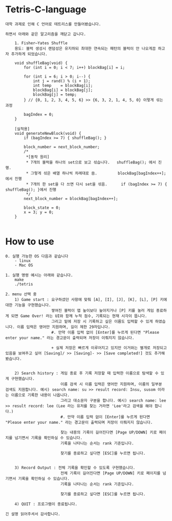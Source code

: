 ﻿# Tetris-C-language
    대학 과제로 인해 C 언어로 테트리스를 만들어봤습니다.

    하면서 아래와 같은 알고리즘을 깨닫고 갑니다.

```
    1. Fisher–Yates Shuffle
    용도: 블럭 생성시 랜덤성은 유지하되 최대한 연속되는 패턴의 블럭이 안 나오게끔 하고자 추가하게 되었습니다.

    void shuffleBag(void) {
        for (int i = 0; i < 7; i++) blockBag[i] = i;
    
        for (int i = 6; i > 0; i--) {
            int j = rand() % (i + 1);
            int temp    = blockBag[i];
            blockBag[i] = blockBag[j];
            blockBag[j] = temp;
        } // {0, 1, 2, 3, 4, 5, 6} >> {6, 3, 2, 1, 4, 5, 0} 이렇게 섞는 과정
    
        bagIndex = 0;
    }

    [실적용]
    void generateNewBlock(void) {
        if (bagIndex >= 7) { shuffleBag(); }
    
        block_number = next_block_number;
        /* 
         *[동작 원리]
         * 7개의 블럭을 하나의 set으로 보고 섞습니다.   shuffleBag(); 에서 진행.
         * 그렇게 섞은 배열 하나씩 차례대로 씀.         blockBag[bagIndex++];에서 진행
         * 7개의 한 set을 다 쓰면 다시 set을 섞음.      if (bagIndex >= 7) { shuffleBag(); }에서 진행
         */
        next_block_number = blockBag[bagIndex++];
    
        block_state = 0;
        x = 3; y = 0;
    }
    
```

# How to use
    0. 실행 가능한 OS 다음과 같습니다
        - linux
        - Mac OS

    1. 실행 명령 예시는 아래와 같습니다.
        make
        ./tetris

    2. menu 선택 중
        1) Game start : 요구하셨던 사항에 맞춰 [A], [I], [J], [K], [L], [P] 키에 대한 기능을 구현했습니다.
                        쌓여진 블럭이 맵 높이보다 높아지거나 [P] 키를 눌러 게임 종료하게 되면 Game Over! 라는 UI와 함께 누적 점수, 기록되는 현재 시각이 뜹니다.
                        그리고 밑에 저장 시 기록하고 싶은 이름도 입력할 수 있게 하였습니다. 이름 입력은 영어만 지원하며, 길이 제한 29자입니다.
                        #. 만약 이름 입력 없이 [Enter]를 누르게 된다면 "Please enter your name." 라는 경고문이 출력되며 저장이 이뤄지지 않습니다.

                        + 실제 저장은 빠르게 이루어지고 있지만 이거와는 별개로 저장되고 있음을 보여주고 싶어 [Saving]/ >> [Saving]- >> [Save completed!] 것도 추가해봤습니다.


        2) Search history : 게임 종료 후 기록 저장할 때 입력한 이름으로 탐색할 수 있게 구현했습니다.
                            이름 검색 시 이름 입력은 영어만 지원하며, 이름의 일부분 검색도 지원합니다. 예시) search name: su >> result record: Insu, susom 이라는 이름으로 기록한 내용이 나옵니다.
                            그리고 대소문자 구분을 합니다. 예시) search name: lee >> result record: lee (Lee 라는 유저를 찾는 거라면 'Lee'라고 검색을 해야 합니다.)
                            #. 만약 이름 입력 없이 [Enter]를 누르게 된다면 "Please enter your name." 라는 경고문이 출력되며 저장이 이뤄지지 않습니다.

                            찾는 내용의 기록이 길어진다면 [Page UP/DOWN] 키로 페이지를 넘기면서 기록을 확인하실 수 있습니다.
                            기록을 나타나는 순서는 rank 기준입니다.

                            찾기를 종료하고 싶다면 [ESC]를 누르면 됩니다.


        3) Record Output : 전체 기록을 확인할 수 있도록 구현했습니다.
                            전체 기록이 길어진다면 [Page UP/DOWN] 키로 페이지를 넘기면서 기록을 확인하실 수 있습니다.
                            기록을 나타나는 순서는 rank 기준입니다.

                            찾기를 종료하고 싶다면 [ESC]를 누르면 됩니다.

        4) QUIT : 프로그램이 종료됩니다.

    긴 설명 읽어주셔서 감사합니다.

